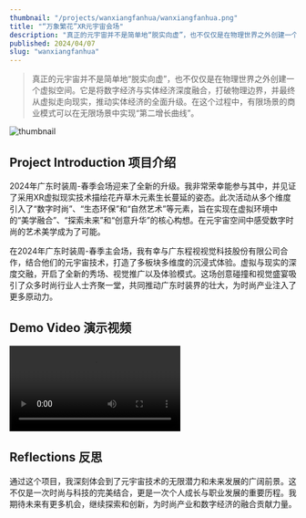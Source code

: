 ```yaml
---
thumbnail: "/projects/wanxiangfanhua/wanxiangfanhua.png"
title: "“万象繁花”XR元宇宙会场"
description: "真正的元宇宙并不是简单地“脱实向虚”，也不仅仅是在物理世界之外创建一个虚拟空间。它是将数字经济与实体经济深度融合，打破物理边界，并最终从虚拟走向现实，推动实体经济的全面升级。在这个过程中，有限场景的商业模式可以在无限场景中实现“第二增长曲线”。"
published: 2024/04/07
slug: "wanxiangfanhua"
---
```


> 真正的元宇宙并不是简单地“脱实向虚”，也不仅仅是在物理世界之外创建一个虚拟空间。它是将数字经济与实体经济深度融合，打破物理边界，并最终从虚拟走向现实，推动实体经济的全面升级。在这个过程中，有限场景的商业模式可以在无限场景中实现“第二增长曲线”。

![thumbnail](/projects/wanxiangfanhua/wanxiangfanhua.png "thumbnail")

## Project Introduction 项目介绍

2024年广东时装周-春季会场迎来了全新的升级。我非常荣幸能参与其中，并见证了采用XR虚拟现实技术描绘花卉草木元素生长蔓延的姿态。此次活动从多个维度引入了“数字时尚”、“生态环保”和“自然艺术”等元素，旨在实现在虚拟环境中的“美学融合”、“探索未来”和“创意升华”的核心构想。在元宇宙空间中感受数字时尚的艺术美学成为了可能。

在2024年广东时装周-春季主会场，我有幸与广东程视视觉科技股份有限公司合作，结合他们的元宇宙技术，打造了多板块多维度的沉浸式体验。虚拟与现实的深度交融，开启了全新的秀场、视觉推广以及体验模式。这场创意碰撞和视觉盛宴吸引了众多时尚行业人士齐聚一堂，共同推动广东时装界的壮大，为时尚产业注入了更多原动力。

## Demo Video 演示视频
<video src="/projects/wanxiangfanhua/video1.mp4" controls></video>

## Reflections 反思

通过这个项目，我深刻体会到了元宇宙技术的无限潜力和未来发展的广阔前景。这不仅是一次时尚与科技的完美结合，更是一次个人成长与职业发展的重要历程。我期待未来有更多机会，继续探索和创新，为时尚产业和数字经济的融合贡献力量。